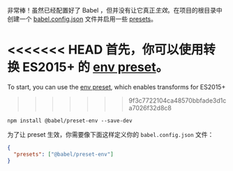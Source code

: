 <p>非常棒！虽然已经配置好了 Babel ，但并没有让它真正<em>生效</em>。在项目的根目录中创建一个 <a href="/docs/usage#configuration">babel.config.json</a> 文件并启用一些 <a href="/docs/presets">presets</a>。</p>

<<<<<<< HEAD
首先，你可以使用转换 ES2015+ 的 <a href="/docs/plugins/preset-env">env preset</a>。
=======
To start, you can use the <a href="/docs/babel-preset-env">env preset</a>, which enables transforms for ES2015+
>>>>>>> 9f3c7722104ca48570bbfade3d1ca7026f32d8c8

```shell npm2yarn
npm install @babel/preset-env --save-dev
```

<p>
  为了让 preset 生效，你需要像下面这样定义你的 <code>babel.config.json</code> 文件：
</p>

```json title="babel.config.json"
{
  "presets": ["@babel/preset-env"]
}
```

